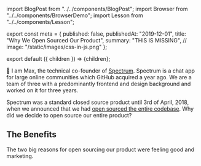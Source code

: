 import BlogPost from "../../components/BlogPost";
import Browser from "../../components/BrowserDemo";
import Lesson from "../../components/Lesson";

export const meta = {
  published: false,
  publishedAt: "2019-12-01",
  title: "Why We Open Sourced Our Product",
  summary: "THIS IS MISSING",
  // image: "/static/images/css-in-js.png"
};

export default ({ children }) => <BlogPost meta={meta}>{children}</BlogPost>;

👋 I am Max, the technical co-founder of [Spectrum](https://spectrum.chat). Spectrum is a chat app for large online communities which GitHub acquired a year ago. We are a team of three with a predominantly frontend and design background and worked on it for three years.

Spectrum was a standard closed source product until 3rd of April, 2018, when we announced that we had [open sourced the entire codebase](https://spectrum.chat/spectrum/general/announcement-spectrum-goes-open-source~556b4915-7269-46a7-96e6-f38446d14146). Why did we decide to open source our entire product?

## The Benefits

The two big reasons for open sourcing our product were feeling good and marketing. 